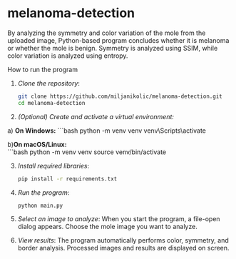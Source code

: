 # melanoma-detection
By analyzing the symmetry and color variation of the mole from the uploaded image, Python-based program concludes whether it is melanoma or whether the mole is benign.
Symmetry is analyzed using SSIM, while color variation is analyzed using entropy.

How to run the program
1. *Clone the repository*:
   ```bash
   git clone https://github.com/miljanikolic/melanoma-detection.git
   cd melanoma-detection

2. *(Optional)* *Create and activate a virtual environment:*

a) **On Windows:**
    ```bash
   python -m venv venv
   venv\Scripts\activate

b)**On macOS/Linux:**              
     ```bash
    python -m venv venv
    source venv/bin/activate



3. *Install required libraries*:
    ```bash
    pip install -r requirements.txt

4. *Run the program*:
    ```bash
    python main.py

5. *Select an image to analyze*:
When you start the program, a file-open dialog appears. Choose the mole image you want to analyze.

6. *View results*:
The program automatically performs color, symmetry, and border analysis. Processed images and results are displayed on screen.
